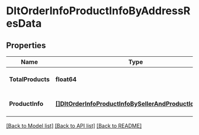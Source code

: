# DltOrderInfoProductInfoByAddressResData

## Properties
Name | Type | Description | Notes
------------ | ------------- | ------------- | -------------
**TotalProducts** | **float64** |  | [optional] [default to null]
**ProductInfo** | [**[]DltOrderInfoProductInfoBySellerAndProductIdResRpc**](dltOrderInfoProductInfoBySellerAndProductIdResRpc.md) |  | [optional] [default to null]

[[Back to Model list]](../README.md#documentation-for-models) [[Back to API list]](../README.md#documentation-for-api-endpoints) [[Back to README]](../README.md)


